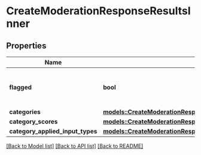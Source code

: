 # CreateModerationResponseResultsInner

## Properties

Name | Type | Description | Notes
------------ | ------------- | ------------- | -------------
**flagged** | **bool** | Whether any of the below categories are flagged. | 
**categories** | [**models::CreateModerationResponseResultsInnerCategories**](CreateModerationResponse_results_inner_categories.md) |  | 
**category_scores** | [**models::CreateModerationResponseResultsInnerCategoryScores**](CreateModerationResponse_results_inner_category_scores.md) |  | 
**category_applied_input_types** | [**models::CreateModerationResponseResultsInnerCategoryAppliedInputTypes**](CreateModerationResponse_results_inner_category_applied_input_types.md) |  | 

[[Back to Model list]](../README.md#documentation-for-models) [[Back to API list]](../README.md#documentation-for-api-endpoints) [[Back to README]](../README.md)


